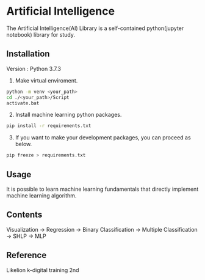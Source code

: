 # Artificial Intelligence
The Artificial Intelligence(AI) Library is a self-contained python(jupyter notebook) library for study.

## Installation
Version : Python 3.7.3<br>

1. Make virtual enviroment.
```sh
python -m venv <your_path>
cd ./<your_path>/Script
activate.bat
```

2. Install machine learning python packages.
```sh
pip install -r requirements.txt
```

3. If you want to make your development packages, you can proceed as below.
```sh
pip freeze > requirements.txt
```

## Usage
It is possible to learn machine learning fundamentals that directly implement machine learning algorithm.

## Contents
Visualization -> Regression -> Binary Classification -> Multiple Classification -> SHLP -> MLP

## Reference
Likelion k-digital training 2nd<br>
